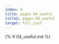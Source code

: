 ```yaml
---
index: 4
title: pages.04_useful
title2: pages.04_useful
target: full,just
---
```


{% tf 04_useful.md %}
